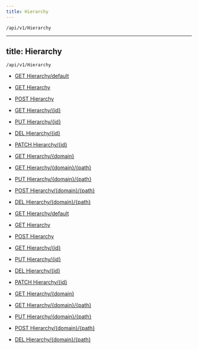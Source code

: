 ```yaml
---
title: Hierarchy
---
```


```http
/api/v1/Hierarchy
```

---

title: Hierarchy
---

```http
/api/v1/Hierarchy
```

* [GET Hierarchy/default](v1HierarchyEntity_DefaultHierarchyEntity.md)

* [GET Hierarchy](v1HierarchyEntity_GetAllDomains.md)

* [POST Hierarchy](v1HierarchyEntity_PostHierarchyEntity.md)

* [GET Hierarchy/{id}](v1HierarchyEntity_GetHierarchyEntity.md)

* [PUT Hierarchy/{id}](v1HierarchyEntity_PutHierarchyEntity.md)

* [DEL Hierarchy/{id}](v1HierarchyEntity_DeleteHierarchyEntity.md)

* [PATCH Hierarchy/{id}](v1HierarchyEntity_PatchHierarchyEntity.md)

* [GET Hierarchy/{domain}](v1HierarchyEntity_GetAllInDomain.md)

* [GET Hierarchy/{domain}/{path}](v1HierarchyEntity_GetHierarchyFromPath.md)

* [PUT Hierarchy/{domain}/{path}](v1HierarchyEntity_UpdateHierarchyFromPath.md)

* [POST Hierarchy/{domain}/{path}](v1HierarchyEntity_AddHierarchyToPath.md)

* [DEL Hierarchy/{domain}/{path}](v1HierarchyEntity_DeleteHierarchyFromPath.md)

* [GET Hierarchy/default](v1HierarchyEntity_DefaultHierarchyEntity.md)

* [GET Hierarchy](v1HierarchyEntity_GetAllDomains.md)

* [POST Hierarchy](v1HierarchyEntity_PostHierarchyEntity.md)

* [GET Hierarchy/{id}](v1HierarchyEntity_GetHierarchyEntity.md)

* [PUT Hierarchy/{id}](v1HierarchyEntity_PutHierarchyEntity.md)

* [DEL Hierarchy/{id}](v1HierarchyEntity_DeleteHierarchyEntity.md)

* [PATCH Hierarchy/{id}](v1HierarchyEntity_PatchHierarchyEntity.md)

* [GET Hierarchy/{domain}](v1HierarchyEntity_GetAllInDomain.md)

* [GET Hierarchy/{domain}/{path}](v1HierarchyEntity_GetHierarchyFromPath.md)

* [PUT Hierarchy/{domain}/{path}](v1HierarchyEntity_UpdateHierarchyFromPath.md)

* [POST Hierarchy/{domain}/{path}](v1HierarchyEntity_AddHierarchyToPath.md)

* [DEL Hierarchy/{domain}/{path}](v1HierarchyEntity_DeleteHierarchyFromPath.md)
